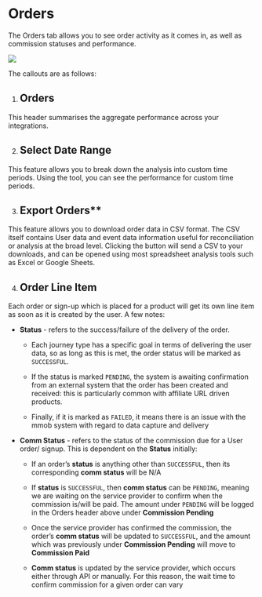 # Orders


The Orders tab allows you to see order activity as it comes in, as well as commission statuses and performance.

![](./../../partners/images/cp-order-list.png)

The callouts are as follows:

1.  ## Orders
    

This header summarises the aggregate performance across your integrations.

2. ## Select Date Range

This feature allows you to break down the analysis into custom time periods. Using the tool, you can see the performance for custom time periods.

3. ## Export Orders**

This feature allows you to download order data in CSV format. The CSV itself contains User data and event data information useful for reconciliation or analysis at the broad level. Clicking the button will send a CSV to your downloads, and can be opened using most spreadsheet analysis tools such as Excel or Google Sheets.

4. ## Order Line Item

Each order or sign-up which is placed for a product will get its own line item as soon as it is created by the user. A few notes:

*   **Status** \- refers to the success/failure of the delivery of the order.
    
    *   Each journey type has a specific goal in terms of delivering the user data, so as long as this is met, the order status will be marked as `SUCCESSFUL`.
        
    *   If the status is marked `PENDING`, the system is awaiting confirmation from an external system that the order has been created and received: this is particularly common with affiliate URL driven products.
        
    *   Finally, if it is marked as `FAILED`, it means there is an issue with the mmob system with regard to data capture and delivery
        
*   **Comm Status** - refers to the status of the commission due for a User order/ signup. This is dependent on the **Status** initially:
    
    *   If an order’s **status** is anything other than `SUCCESSFUL`, then its corresponding **comm status** will be N/A
        
    *   If **status** is `SUCCESSFUL`, then **comm status** can be `PENDING`, meaning we are waiting on the service provider to confirm when the commission is/will be paid. The amount under `PENDING` will be logged in the Orders header above under **Commission Pending**
        
    *   Once the service provider has confirmed the commission, the order’s **comm status** will be updated to `SUCCESSFUL`, and the amount which was previously under **Commission Pending** will move to **Commission Paid**
        
    *   **Comm status** is updated by the service provider, which occurs either through API or manually. For this reason, the wait time to confirm commission for a given order can vary
        
